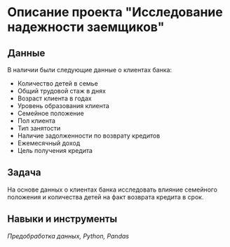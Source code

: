 # Описание проекта "Исследование надежности заемщиков"
 
## Данные
В наличии были следующие данные о клиентах банка:
- Количество детей в семье
- Общий трудовой стаж в днях
- Возраст клиента в годах
- Уровень образования клиента
- Семейное положение
- Пол клиента
- Тип занятости
- Наличие задолженности по возврату кредитов
- Ежемесячный доход
- Цель получения кредита

## Задача

На основе данных о клиентах банка исследовать влияние семейного положения и количества детей на факт возврата кредита в срок.

## Навыки и инструменты
*Предобработка данных, Python, Pandas*

